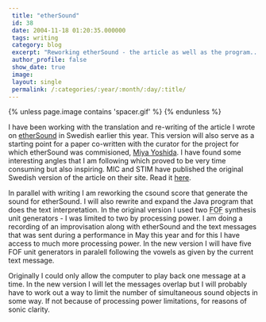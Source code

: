 ```yaml
---
 title: "etherSound"
 id: 38
 date: 2004-11-18 01:20:35.000000
 tags: writing
 category: blog
 excerpt: "Reworking etherSound - the article as well as the program...."
 author_profile: false
 show_date: true
 image: 
 layout: single
 permalink: /:categories/:year/:month/:day/:title/
---
```

{% unless page.image contains 'spacer.gif' %}
{% endunless %}

I have been working with the translation and re-writing of the article I wrote on <a href="http://www.henrikfrisk.com/index.jsp?id=proj&field=is_res&query=1">etherSound</a> in Swedish earlier this year. This version will also serve as a starting point for a paper co-written with the curator for the project for which etherSound was commisioned, <a href="http://www.flatness.net">Miya Yoshida</a>. I have found some interesting angles that I am following which proved to be very time consuming but also inspiring. MIC and STIM have published the original Swedish version of the article on their site. Read it <a href="http://www.mic.stim.se/avd/mic/prod/jazzfacts.nsf/WebNewsHiddenSwe/etherSound+-+en+interaktiv+ljudinstallation+-+Henrik+Frisk?OpenDocument">here</a>.


In parallel with writing I am reworking the csound score that generate the sound for etherSound. I will also rewrite and expand the Java program that does the text interpretation. In the original version I used two <acronym title="Fonction d'Onde Formantique">FOF</acronym> synthesis unit generators - I was limited to two by processing power. I am doing a recording of an improvisation along with etherSound and the text messages that was sent during a performance in May this year and for this I have access to much more processing power. In the new version I will have five FOF unit generators in paralell following the vowels as given by the current text message.


Originally I could only allow the computer to play back one message at a time. In the new version I will let the messages overlap but I will probably have to work out a way to limit the number of simultaneous sound objects in some way. If not because of processing power limitations, for reasons of sonic clarity.
